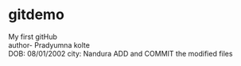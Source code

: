 # gitdemo
My first gitHub <br>
author- Pradyumna kolte <br>
DOB: 08/01/2002
city: Nandura
ADD and COMMIT the modified files